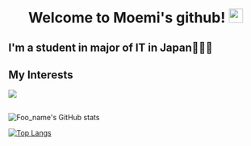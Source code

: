 <h1 align="center">
  Welcome to Moemi's github!
  <img src="https://media.giphy.com/media/hvRJCLFzcasrR4ia7z/giphy.gif" width="28">
</h1>

## I'm a student in major of IT in Japan👩🏻‍💻

## My Interests

<img src="https://skillicons.dev/icons?i=html,css,js,typescript,java,python,ruby,spring,firebase,react,flutter,dart,mysql,postgresql" />

##
![Foo_name's GitHub stats](https://github-readme-stats.vercel.app/api?username=moemi0625&show_icons=true&theme=rose)

[![Top Langs](https://github-readme-stats.vercel.app/api/top-langs/?username=moemi0625&layout=compact&theme=rose)](https://github.com/anuraghazra/github-readme-stats)

